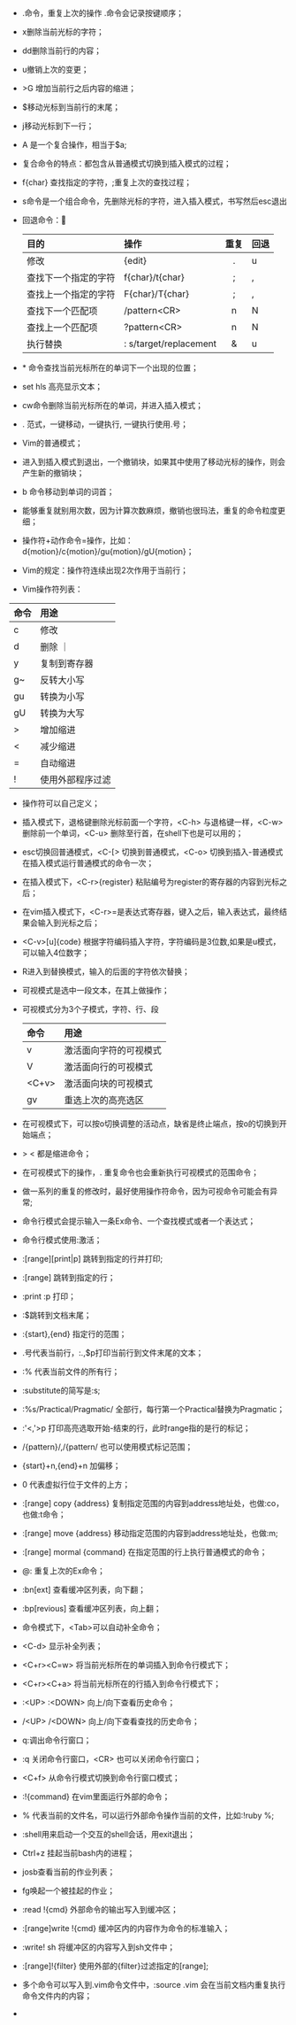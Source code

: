 - .命令，重复上次的操作 .命令会记录按键顺序；
- x删除当前光标的字符；
- dd删除当前行的内容；
- u撤销上次的变更；
- \>G 增加当前行之后内容的缩进；
- $移动光标到当前行的末尾；
- j移动光标到下一行；
- A 是一个复合操作，相当于$a;
- 复合命令的特点：都包含从普通模式切换到插入模式的过程；
- f{char} 查找指定的字符，;重复上次的查找过程；
- s命令是一个组合命令，先删除光标的字符，进入插入模式，书写然后esc退出
- 回退命令：

    | 目的  |  操作  | 重复 |  回退  |
    | :-   | :-    | :---: | :---  |
    | 修改  | {edit} | .   | u     |
    | 查找下一个指定的字符 | f{char}/t{char} | ; | , |
    | 查找上一个指定的字符 | F{char}/T{char} | ; | , |
    | 查找下一个匹配项 | /pattern\<CR> | n | N |
    | 查找上一个匹配项 | ?pattern\<CR> | n | N |
    | 执行替换 | : s/target/replacement | & | u |
- \* 命令查找当前光标所在的单词下一个出现的位置；
- set hls 高亮显示文本；
- cw命令删除当前光标所在的单词，并进入插入模式；
- . 范式，一键移动，一键执行, 一键执行使用.号；
- Vim的普通模式；
- 进入到插入模式到退出，一个撤销块，如果其中使用了移动光标的操作，则会产生新的撤销块；
- b 命令移动到单词的词首；
- 能够重复就别用次数，因为计算次数麻烦，撤销也很玛法，重复的命令粒度更细；
- 操作符+动作命令=操作，比如：d{motion}/c{motion}/gu{motion}/gU{motion}；
- Vim的规定：操作符连续出现2次作用于当前行；
- Vim操作符列表：

 | 命令 | 用途  |
 | :-   | :-   |
 | c    | 修改  |
 | d   | 删除  ｜
 | y   | 复制到寄存器 |
 | g~   | 反转大小写  |
 | gu   | 转换为小写  |
 | gU  | 转换为大写  |
 | >   | 增加缩进  |
 | <   | 减少缩进  |
 | =   | 自动缩进  |
 | !   | 使用外部程序过滤 |

- 操作符可以自己定义；
- 插入模式下，退格键删除光标前面一个字符，\<C-h> 与退格键一样，\<C-w> 删除前一个单词，\<C-u> 删除至行首，在shell下也是可以用的；
- esc切换回普通模式，\<C-[> 切换到普通模式，\<C-o> 切换到插入-普通模式在插入模式运行普通模式的命令一次；
- 在插入模式下，\<C-r>{register} 粘贴编号为register的寄存器的内容到光标之后；
- 在vim插入模式下，\<C-r>=是表达式寄存器，键入之后，输入表达式，最终结果会输入到光标之后；
- \<C-v>[u]{code} 根据字符编码插入字符，字符编码是3位数,如果是u模式，可以输入4位数字；
- R进入到替换模式，输入的后面的字符依次替换；
- 可视模式是选中一段文本，在其上做操作；
- 可视模式分为3个子模式，字符、行、段

    | 命令 |  用途 |
    |:-    | :-   |
    | v   | 激活面向字符的可视模式 |
    | V   | 激活面向行的可视模式  |
    | \<C+v> | 激活面向块的可视模式 |
    | gv    | 重选上次的高亮选区 |

- 在可视模式下，可以按o切换调整的活动点，缺省是终止端点，按o的切换到开始端点；
- \>  \< 都是缩进命令；
- 在可视模式下的操作，. 重复命令也会重新执行可视模式的范围命令；
- 做一系列的重复的修改时，最好使用操作符命令，因为可视命令可能会有异常;
- 命令行模式会提示输入一条Ex命令、一个查找模式或者一个表达式；
- 命令行模式使用:激活；
- :[range][print|p] 跳转到指定的行并打印;
- :[range] 跳转到指定的行；
- :print :p 打印；
- :$跳转到文档末尾；
- :{start},{end} 指定行的范围；
- .号代表当前行，:.,$p打印当前行到文件末尾的文本；
- :% 代表当前文件的所有行；
- :substitute的简写是:s;
- :%s/Practical/Pragmatic/ 全部行，每行第一个Practical替换为Pragmatic；
- :'<,'>p 打印高亮选取开始-结束的行，此时range指的是行的标记；
-  /{pattern}/,/{pattern/ 也可以使用模式标记范围；
- {start}+n,{end}+n 加偏移；
- 0 代表虚拟行位于文件的上方；
- :[range] copy {address} 复制指定范围的内容到address地址处，也做:co，也做:t命令；
- :[range] move {address} 移动指定范围的内容到address地址处，也做:m;
- :[range] mormal {command} 在指定范围的行上执行普通模式的命令；
- @: 重复上次的Ex命令；
- :bn[ext] 查看缓冲区列表，向下翻；
- :bp[revious] 查看缓冲区列表，向上翻；
- 命令模式下，\<Tab>可以自动补全命令；
- \<C-d> 显示补全列表；
-  \<C+r>\<C=w> 将当前光标所在的单词插入到命令行模式下；
- \<C+r>\<C+a> 将当前光标所在的行插入到命令行模式下；
- :\<UP>  :\<DOWN> 向上/向下查看历史命令；
- /\<UP> /\<DOWN> 向上/向下查看查找的历史命令；
- q:调出命令行窗口；
- :q 关闭命令行窗口，\<CR> 也可以关闭命令行窗口；
- \<C+f> 从命令行模式切换到命令行窗口模式；
- :!{command} 在vim里面运行外部的命令；
- % 代表当前的文件名，可以运行外部命令操作当前的文件，比如:!ruby %;
- :shell用来启动一个交互的shell会话，用exit退出；
- Ctrl+z 挂起当前bash内的进程；
- josb查看当前的作业列表；
- fg唤起一个被挂起的作业；
- :read !{cmd} 外部命令的输出写入到缓冲区；
- :[range]write !{cmd} 缓冲区内的内容作为命令的标准输入；
- :write! sh 将缓冲区的内容写入到sh文件中；
- :[range]!{filter} 使用外部的{filter}过滤指定的[range];
- 多个命令可以写入到.vim命令文件中，:source .vim 会在当前文档内重复执行命令文件内的内容；
- 